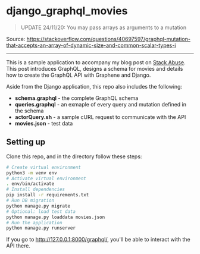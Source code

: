 # django_graphql_movies

> UPDATE 24/11/20: You may pass arrays as arguments to a mutation

Source: https://stackoverflow.com/questions/40697597/graphql-mutation-that-accepts-an-array-of-dynamic-size-and-common-scalar-types-i

---

This is a sample application to accompany my blog post on [Stack Abuse](https://stackabuse.com/building-a-graphql-api-with-django/). This post introduces GraphQL, designs a schema for movies and details how to create the GraphQL API with Graphene and Django.

Aside from the Django application, this repo also includes the following:

* **schema.graphql** - the complete GraphQL schema
* **queries.graphql** - an exmaple of every query and mutation defined in the schema
* **actorQuery.sh** - a sample cURL request to communicate with the API
* **movies.json** - test data

## Setting up

Clone this repo, and in the directory follow these steps:

```bash
# Create virtual environment
python3 -m venv env
# Activate virtual environment
. env/bin/activate
# Install dependencies
pip install -r requirements.txt
# Run DB migration
python manage.py migrate
# Optional: load test data
python manage.py loaddata movies.json
# Run the application
python manage.py runserver
```

If you go to http://127.0.0.1:8000/graphql/, you'll be able to interact with the API there.
